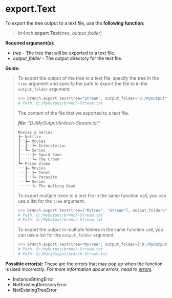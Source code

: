 # export.Text

To export the tree output to a text file, use the **following function:**

> br4nch.**export**.**Text**(*tree*, *output_folder*)

**Required argument(s):**

- *tree* - The tree that will be exported to a text file.
- *output_folder* - The output directory for the text file.

**Guide:**

> To export the output of the tree to a text file, specify the tree in the `tree` argument and specify the path to export the file to in the `output_folder` argument.
>
> ```python
> >>> br4nch.export.Text(tree="Stream", output_folder="D:/MyOutput")
> # Path: D:/MyOutput/br4nch-Stream.txt
> ```
>
> The content of the file that we exported to a text file.
>
> ***file:** "D:/MyOutput/br4nch-Stream.txt"*
>
> ```
> Movies & Series
> ┣━ Netflix
> ┃ˑˑ┣━ Movies
> ┃ˑˑ┃ˑˑ┗━ Interstellar
> ┃ˑˑ┗━ Series
> ┃ˑˑˑˑˑ┣━ Squid Game
> ┃ˑˑˑˑˑ┗━ The Crown
> ┗━ Prime Video
> ˑˑˑ┣━ Movies
> ˑˑˑ┃ˑˑ┣━ Tenet
> ˑˑˑ┃ˑˑ┗━ Parasite
> ˑˑˑ┗━ Series
> ˑˑˑˑˑˑ┗━ The Walking Dead
> ```
>
> To export multiple trees to a text file in the same function call, you can use a list for the `tree` argument.
>
> ```python
> >>> br4nch.export.Text(tree=["MyTree", "Stream"], output_folder="D:/MyOutput")
> # Path: D:/MyOutput/br4nch-Stream.txt
> # Path: D:/MyOutput/br4nch-Stream.txt
> ```
>
> To export the output in multiple folders in the same function call, you can use a list for the `output_folder` argument.
>
> ```python
> >>> br4nch.export.Text(tree="MyTree", output_folder=["D:/MyOutput", "D:/DataOutput"])
> # Path: D:/MyOutput/br4nch-Stream.txt
> # Path: D:/DataOutput/br4nch-Stream.txt
> ```

**Possible error(s):**
These are the errors that may pop up when the function is used incorrectly.
*For more information about errors, head to [errors](../../guides/errors.md).*

- InstanceStringError
- NotExistingDirectoryError
- NotExistingTreeError

